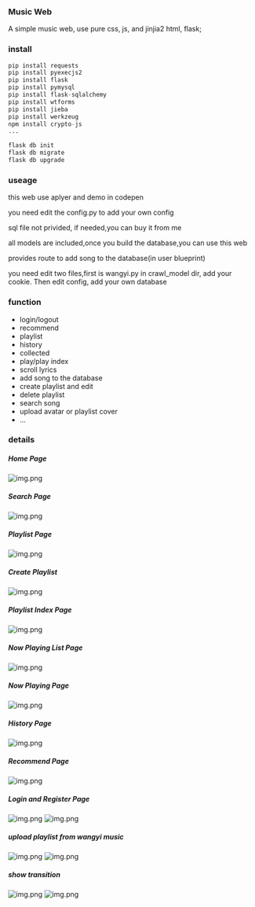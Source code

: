 ### Music Web

A simple music web, use pure css, js, and jinjia2 html, flask;

### install

```python
pip install requests
pip install pyexecjs2
pip install flask
pip install pymysql
pip install flask-sqlalchemy
pip install wtforms
pip install jieba
pip install werkzeug
npm install crypto-js
...
```
```bash
flask db init
flask db migrate
flask db upgrade
```

### useage

this web use aplyer and demo in codepen

you need edit the config.py to add your own config

sql file not privided, if needed,you can buy it from me

all models are included,once you build the database,you can use this web

provides route to add song to the database(in user blueprint)

you need edit two files,first is wangyi.py in crawl_model dir, add your cookie. Then edit config, add your own database

### function

*   login/logout
*   recommend
*   playlist
*   history
*   collected
*   play/play index
*   scroll lyrics
*   add song to the database
*   create playlist and edit
*   delete playlist
*   search song
*   upload avatar or playlist cover
*   ...

### details
##### Home Page
![img.png](README_img/img.png)
##### Search Page
![img.png](README_img/img_1.png)
##### Playlist Page
![img.png](README_img/img_2.png)
##### Create Playlist
![img.png](README_img/img_3.png)
##### Playlist Index Page
![img.png](README_img/img_4.png)
##### Now Playing List Page
![img.png](README_img/img_5.png)
##### Now Playing Page
![img.png](README_img/img_6.png)
##### History Page
![img.png](README_img/img_7.png)
##### Recommend Page
![img.png](README_img/img_8.png)
##### Login and Register Page
![img.png](README_img/img_9.png)
![img.png](README_img/img_10.png)
##### upload playlist from wangyi music
![img.png](README_img/img_11.png)
![img.png](README_img/img_12.png)
##### show transition
![img.png](README_img/img_13.png)
![img.png](README_img/img_14.png)